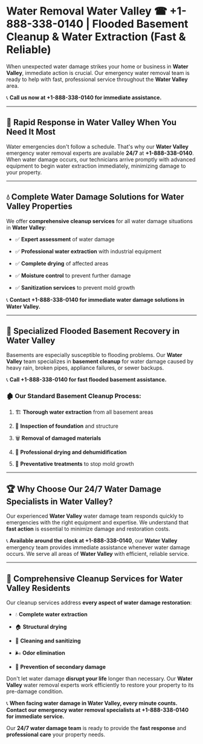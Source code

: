 # Water Removal Water Valley ☎ +1-888-338-0140 | Flooded Basement Cleanup & Water Extraction (Fast & Reliable)

When unexpected water damage strikes your home or business in **Water Valley**, immediate action is crucial. Our emergency water removal team is ready to help with fast, professional service throughout the **Water Valley** area. 

📞 **Call us now at +1-888-338-0140 for immediate assistance.**
---
## 🚀 Rapid Response in Water Valley When You Need It Most
Water emergencies don't follow a schedule. That's why our **Water Valley** emergency water removal experts are available **24/7** at **+1-888-338-0140**. When water damage occurs, our technicians arrive promptly with advanced equipment to begin water extraction immediately, minimizing damage to your property.
---
## 💧 Complete Water Damage Solutions for Water Valley Properties
We offer **comprehensive cleanup services** for all water damage situations in **Water Valley**:
- ✅ **Expert assessment** of water damage  
- ✅ **Professional water extraction** with industrial equipment  
- ✅ **Complete drying** of affected areas  
- ✅ **Moisture control** to prevent further damage  
- ✅ **Sanitization services** to prevent mold growth  
📞 **Contact +1-888-338-0140 for immediate water damage solutions in Water Valley.**
---
## 🌊 Specialized Flooded Basement Recovery in Water Valley
Basements are especially susceptible to flooding problems. Our **Water Valley** team specializes in **basement cleanup** for water damage caused by heavy rain, broken pipes, appliance failures, or sewer backups. 
📞 **Call +1-888-338-0140 for fast flooded basement assistance.**
### 🏚️ Our Standard Basement Cleanup Process:
1. 🏗️ **Thorough water extraction** from all basement areas  
2. 🔎 **Inspection of foundation** and structure  
3. 🗑️ **Removal of damaged materials**  
4. 💨 **Professional drying and dehumidification**  
5. 🚫 **Preventative treatments** to stop mold growth  
---
## 🏆 Why Choose Our 24/7 Water Damage Specialists in Water Valley?
Our experienced **Water Valley** water damage team responds quickly to emergencies with the right equipment and expertise. We understand that **fast action** is essential to minimize damage and restoration costs.
📞 **Available around the clock at +1-888-338-0140**, our **Water Valley** emergency team provides immediate assistance whenever water damage occurs. We serve all areas of **Water Valley** with efficient, reliable service.
---
## 🧹 Comprehensive Cleanup Services for Water Valley Residents
Our cleanup services address **every aspect of water damage restoration**:
- 💧 **Complete water extraction**  
- 🏠 **Structural drying**  
- 🧼 **Cleaning and sanitizing**  
- 🌬️ **Odor elimination**  
- 🚫 **Prevention of secondary damage**  
Don't let water damage **disrupt your life** longer than necessary. Our **Water Valley** water removal experts work efficiently to restore your property to its pre-damage condition.
📞 **When facing water damage in Water Valley, every minute counts. Contact our emergency water removal specialists at +1-888-338-0140 for immediate service.**
Our **24/7 water damage team** is ready to provide the **fast response** and **professional care** your property needs.

